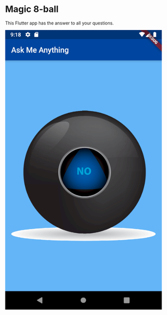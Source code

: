 # Magic 8-ball

This Flutter app has the answer to all your questions.

![Magic 8-ball app gif](magic-8-ball.gif)
